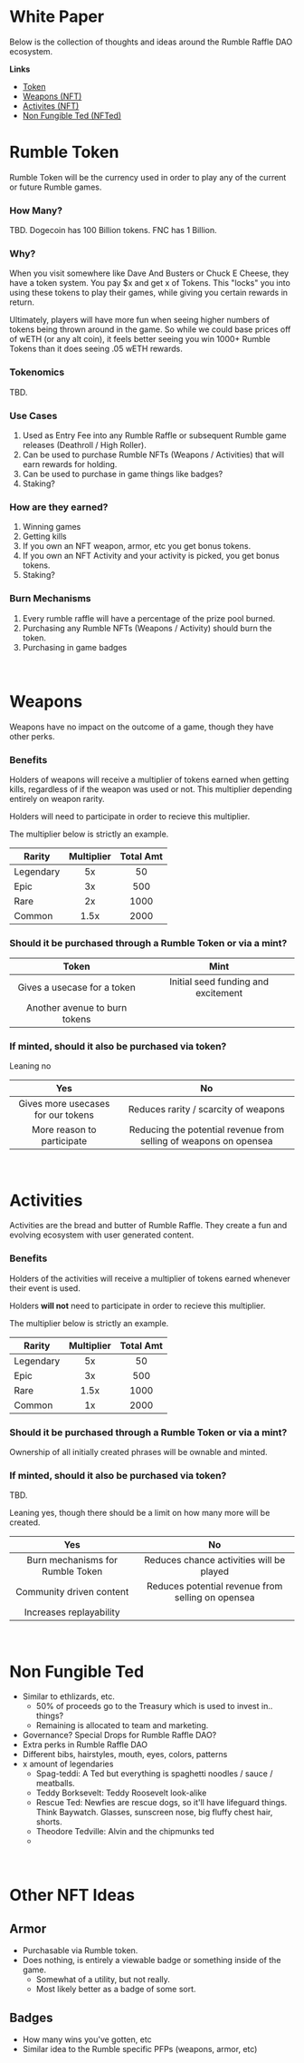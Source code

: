 # **White Paper**

Below is the collection of thoughts and ideas around the Rumble Raffle DAO ecosystem.


**Links**
- [Token](#rumble-token)
- [Weapons (NFT)](#weapons)
- [Activites (NFT)](#activities)
- [Non Fungible Ted (NFTed)](#non-fungible-ted)


# **Rumble Token**

Rumble Token will be the currency used in order to play any of the current or future Rumble games.


### **How Many?**

TBD. Dogecoin has 100 Billion tokens. FNC has 1 Billion. 


### **Why?**

When you visit somewhere like Dave And Busters or Chuck E Cheese, they have a token system. You pay $x and get x of Tokens. This "locks" you into using these tokens to play their games, while giving you certain rewards in return.

Ultimately, players will have more fun when seeing higher numbers of tokens being thrown around in the game. So while we could base prices off of wETH (or any alt coin), it feels better seeing you win 1000+ Rumble Tokens than it does seeing .05 wETH rewards.


### **Tokenomics**

TBD.


### **Use Cases**

1. Used as Entry Fee into any Rumble Raffle or subsequent Rumble game releases (Deathroll / High Roller).
2. Can be used to purchase Rumble NFTs (Weapons / Activities) that will earn rewards for holding.
3. Can be used to purchase in game things like badges?
4. Staking?


### **How are they earned?**

1. Winning games
2. Getting kills
3. If you own an NFT weapon, armor, etc you get bonus tokens.
4. If you own an NFT Activity and your activity is picked, you get bonus tokens.
5. Staking?


### **Burn Mechanisms**

1. Every rumble raffle will have a percentage of the prize pool burned.
2. Purchasing any Rumble NFTs (Weapons / Activity) should burn the token.
3. Purchasing in game badges

<br>

# **Weapons**

Weapons have no impact on the outcome of a game, though they have other perks.


### **Benefits**

Holders of weapons will receive a multiplier of tokens earned when getting kills, regardless of if the weapon was used or not. This multiplier depending entirely on weapon rarity.

Holders will need to participate in order to recieve this multiplier.

The multiplier below is strictly an example.

Rarity    | Multiplier | Total Amt
----------|:----------:|:---------:
Legendary | 5x         | 50
Epic      | 3x         | 500
Rare      | 2x         | 1000
Common    | 1.5x       | 2000


### **Should it be purchased through a Rumble Token or via a mint?**

Token                         | Mint
:---:                         | :---:
Gives a usecase for a token   | Initial seed funding and excitement
Another avenue to burn tokens |


### **If minted, should it also be purchased via token?**
Leaning no

Yes                                  | No
:---:                                | :---:
Gives more usecases for our tokens   | Reduces rarity / scarcity of weapons
More reason to participate           | Reducing the potential revenue from selling of weapons on opensea


<br>

# **Activities**

Activities are the bread and butter of Rumble Raffle. They create a fun and evolving ecosystem with user generated content.


### **Benefits**

Holders of the activities will receive a multiplier of tokens earned whenever their event is used.

Holders **will not** need to participate in order to recieve this multiplier.

The multiplier below is strictly an example.

Rarity    | Multiplier | Total Amt
----------|:----------:|:---------:
Legendary | 5x         | 50
Epic      | 3x         | 500
Rare      | 1.5x       | 1000
Common    | 1x         | 2000


### **Should it be purchased through a Rumble Token or via a mint?**

Ownership of all initially created phrases will be ownable and minted.


### **If minted, should it also be purchased via token?**

TBD.

Leaning yes, though there should be a limit on how many more will be created.

Yes                                  | No
:---:                                | :---:
Burn mechanisms for Rumble Token     | Reduces chance activities will be played
Community driven content             | Reduces potential revenue from selling on opensea
Increases replayability              | 

<br>

# **Non Fungible Ted**
  - Similar to ethlizards, etc.
    - 50% of proceeds go to the Treasury which is used to invest in.. things?
    - Remaining is allocated to team and marketing.
  - Governance? Special Drops for Rumble Raffle DAO?
  - Extra perks in Rumble Raffle DAO
  - Different bibs, hairstyles, mouth, eyes, colors, patterns
  - x amount of legendaries
    - Spag-teddi: A Ted but everything is spaghetti noodles / sauce / meatballs.
    - Teddy Borksevelt: Teddy Roosevelt look-alike
    - Rescue Ted: Newfies are rescue dogs, so it'll have lifeguard things. Think Baywatch. Glasses, sunscreen nose, big fluffy chest hair, shorts.
    - Theodore Tedville: Alvin and the chipmunks ted
    - 

<br>

# **Other NFT Ideas**

## **Armor**
- Purchasable via Rumble token.
- Does nothing, is entirely a viewable badge or something inside of the game.
  - Somewhat of a utility, but not really.
  - Most likely better as a badge of some sort.

## **Badges**
- How many wins you've gotten, etc
- Similar idea to the Rumble specific PFPs (weapons, armor, etc)